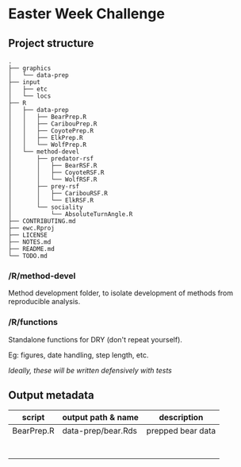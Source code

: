 # Easter Week Challenge




## Project structure
```
.
├── graphics
│   └── data-prep
├── input
│   ├── etc
│   └── locs
├── R
│   ├── data-prep
│   │   ├── BearPrep.R
│   │   ├── CaribouPrep.R
│   │   ├── CoyotePrep.R
│   │   ├── ElkPrep.R
│   │   └── WolfPrep.R
│   └── method-devel
│       ├── predator-rsf
│       │   ├── BearRSF.R
│       │   ├── CoyoteRSF.R
│       │   └── WolfRSF.R
│       ├── prey-rsf
│       │   ├── CaribouRSF.R
│       │   └── ElkRSF.R
│       └── sociality
│           └── AbsoluteTurnAngle.R
├── CONTRIBUTING.md
├── ewc.Rproj
├── LICENSE
├── NOTES.md
├── README.md
└── TODO.md
```


### /R/method-devel
Method development folder, to isolate development of methods from reproducible analysis. 

### /R/functions
Standalone functions for DRY (don't repeat yourself).

Eg: figures, date handling, step length, etc. 

*Ideally, these will be written defensively with tests*


## Output metadata

script               | output path & name            | description
---------------------|-------------------------------|--------------------
BearPrep.R           | data-prep/bear.Rds            | prepped bear data
                     |                               | 
                     |                               | 
                     |                               | 
                     |                               | 
                     |                               | 
                     |                               | 
                     |                               | 
